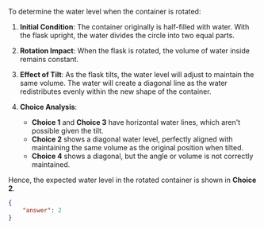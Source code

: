 To determine the water level when the container is rotated:

1. **Initial Condition**: The container originally is half-filled with water. With the flask upright, the water divides the circle into two equal parts.

2. **Rotation Impact**: When the flask is rotated, the volume of water inside remains constant.

3. **Effect of Tilt**: As the flask tilts, the water level will adjust to maintain the same volume. The water will create a diagonal line as the water redistributes evenly within the new shape of the container.

4. **Choice Analysis**:
   - **Choice 1** and **Choice 3** have horizontal water lines, which aren't possible given the tilt.
   - **Choice 2** shows a diagonal water level, perfectly aligned with maintaining the same volume as the original position when tilted.
   - **Choice 4** shows a diagonal, but the angle or volume is not correctly maintained.

Hence, the expected water level in the rotated container is shown in **Choice 2**. 

```json
{
    "answer": 2
}
```